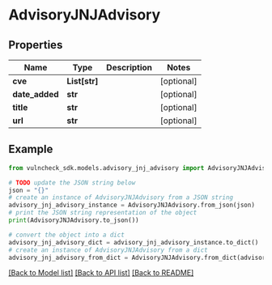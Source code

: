 # AdvisoryJNJAdvisory


## Properties

Name | Type | Description | Notes
------------ | ------------- | ------------- | -------------
**cve** | **List[str]** |  | [optional] 
**date_added** | **str** |  | [optional] 
**title** | **str** |  | [optional] 
**url** | **str** |  | [optional] 

## Example

```python
from vulncheck_sdk.models.advisory_jnj_advisory import AdvisoryJNJAdvisory

# TODO update the JSON string below
json = "{}"
# create an instance of AdvisoryJNJAdvisory from a JSON string
advisory_jnj_advisory_instance = AdvisoryJNJAdvisory.from_json(json)
# print the JSON string representation of the object
print(AdvisoryJNJAdvisory.to_json())

# convert the object into a dict
advisory_jnj_advisory_dict = advisory_jnj_advisory_instance.to_dict()
# create an instance of AdvisoryJNJAdvisory from a dict
advisory_jnj_advisory_from_dict = AdvisoryJNJAdvisory.from_dict(advisory_jnj_advisory_dict)
```
[[Back to Model list]](../README.md#documentation-for-models) [[Back to API list]](../README.md#documentation-for-api-endpoints) [[Back to README]](../README.md)


